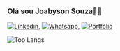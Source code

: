 ### Olá sou Joabyson Souza👋👋
[![Linkedin](https://img.shields.io/badge/LinkedIn-0077B5?style=for-the-badge&logo=linkedin&logoColor=white)](https://www.linkedin.com/in/joabysonsouza/), [![Whatsapp](https://img.shields.io/badge/WhatsApp-25D366?style=for-the-badge&logo=whatsapp&logoColor=white)](https://web.whatsapp.com/send?phone=55982318123), [![Portfólio](https://img.shields.io/badge/dev.to-0A0A0A?style=for-the-badge&logo=devdotto&logoColor=white)](https://portfolio2023-ruby.vercel.app/)

![Top Langs](https://github-readme-stats.vercel.app/api/top-langs/?username=joabysonSouza&layout=compact)
